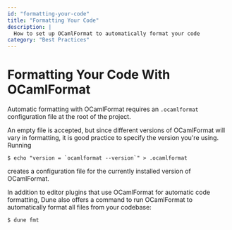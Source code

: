```yaml
---
id: "formatting-your-code"
title: "Formatting Your Code"
description: |
  How to set up OCamlFormat to automatically format your code
category: "Best Practices"
---
```


# Formatting Your Code With OCamlFormat

Automatic formatting with OCamlFormat requires an `.ocamlformat` configuration file at the root of the project.

An empty file is accepted, but since different versions of OCamlFormat will vary in formatting, it
is good practice to specify the version you're using. Running

```shell
$ echo "version = `ocamlformat --version`" > .ocamlformat
```

creates a configuration file for the currently installed version of OCamlFormat.

In addition to editor plugins that use OCamlFormat for automatic code formatting, Dune also offers a command to run OCamlFormat to automatically format all files from your codebase:

```shell
$ dune fmt
```